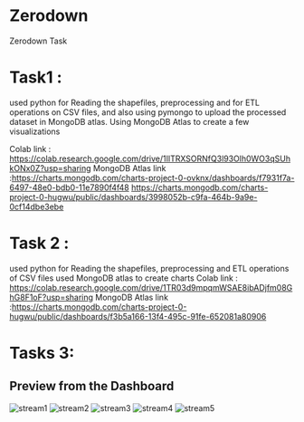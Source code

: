# Zerodown
 Zerodown Task

# Task1 :
used python for Reading the shapefiles, preprocessing and for ETL operations on CSV files, and also using pymongo to upload the processed dataset in MongoDB atlas.
Using MongoDB Atlas to create a few visualizations 

Colab link : https://colab.research.google.com/drive/1IlTRXSORNfQ3l93Olh0WO3qSUhkONx0Z?usp=sharing
MongoDB Atlas link :https://charts.mongodb.com/charts-project-0-ovknx/dashboards/f7931f7a-6497-48e0-bdb0-11e7890f4f48
https://charts.mongodb.com/charts-project-0-hugwu/public/dashboards/3998052b-c9fa-464b-9a9e-0cf14dbe3ebe

# Task 2 : 
used python for Reading the shapefiles, preprocessing and ETL operations of CSV files
used MongoDB atlas to create charts
Colab link : https://colab.research.google.com/drive/1TR03d9mpqmWSAE8ibADjfm08GhG8F1oF?usp=sharing
MongoDB Atlas link :https://charts.mongodb.com/charts-project-0-hugwu/public/dashboards/f3b5a166-13f4-495c-91fe-652081a80906


# Tasks 3:

## Preview from the Dashboard
![stream1](https://user-images.githubusercontent.com/55224395/161404283-712a9aaf-b03b-420c-a533-f47c252fd556.png)
![stream2](https://user-images.githubusercontent.com/55224395/161404323-38e6a1f5-3d35-4dac-a3c2-90382df2b778.png)
![stream3](https://user-images.githubusercontent.com/55224395/161404328-314aa5cd-3b9f-43f4-b7d0-0b4c6de934e1.png)
![stream4](https://user-images.githubusercontent.com/55224395/161404348-a6ba020d-f151-4c37-849a-9e462aff6624.png)
![stream5](https://user-images.githubusercontent.com/55224395/161404341-2ad3e336-5b4c-4316-8ae5-a9e945b46f04.png)

